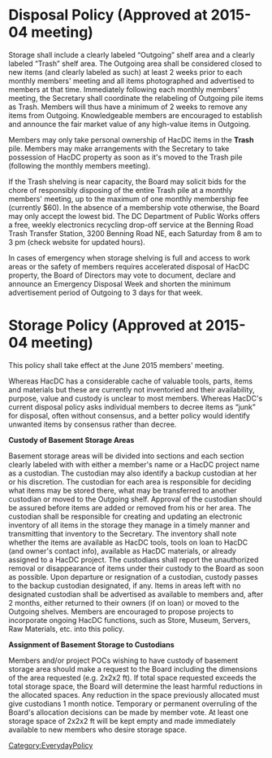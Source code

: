# Disposal Policy (Approved at 2015-04 meeting)

Storage shall include a clearly labeled “Outgoing” shelf area and a
clearly labeled “Trash” shelf area. The Outgoing area shall be
considered closed to new items (and clearly labeled as such) at least 2
weeks prior to each monthly members' meeting and all items photographed
and advertised to members at that time. Immediately following each
monthly members' meeting, the Secretary shall coordinate the relabeling
of Outgoing pile items as Trash. Members will thus have a minimum of 2
weeks to remove any items from Outgoing. Knowledgeable members are
encouraged to establish and announce the fair market value of any
high-value items in Outgoing.

Members may only take personal ownership of HacDC items in the **Trash**
pile. Members may make arrangements with the Secretary to take
possession of HacDC property as soon as it's moved to the Trash pile
(following the monthly members meeting).

If the Trash shelving is near capacity, the Board may solicit bids for
the chore of responsibly disposing of the entire Trash pile at a monthly
members' meeting, up to the maximum of one monthly membership fee
(currently \$60). In the absence of a membership vote otherwise, the
Board may only accept the lowest bid. The DC Department of Public Works
offers a free, weekly electronics recycling drop-off service at the
Benning Road Trash Transfer Station, 3200 Benning Road NE, each Saturday
from 8 am to 3 pm (check website for updated hours).

In cases of emergency when storage shelving is full and access to work
areas or the safety of members requires accelerated disposal of HacDC
property, the Board of Directors may vote to document, declare and
announce an Emergency Disposal Week and shorten the minimum
advertisement period of Outgoing to 3 days for that week.

# Storage Policy (Approved at 2015-04 meeting)

This policy shall take effect at the June 2015 members' meeting.

Whereas HacDC has a considerable cache of valuable tools, parts, items
and materials but these are currently not inventoried and their
availability, purpose, value and custody is unclear to most members.
Whereas HacDC's current disposal policy asks individual members to
decree items as “junk” for disposal, often without consensus, and a
better policy would identify unwanted items by consensus rather than
decree.

**Custody of Basement Storage Areas**

Basement storage areas will be divided into sections and each section
clearly labeled with with either a member's name or a HacDC project name
as a custodian. The custodian may also identify a backup custodian at
her or his discretion. The custodian for each area is responsible for
deciding what items may be stored there, what may be transferred to
another custodian or moved to the Outgoing shelf. Approval of the
custodian should be assured before items are added or removed from his
or her area. The custodian shall be responsible for creating and
updating an electronic inventory of all items in the storage they manage
in a timely manner and transmitting that inventory to the Secretary. The
inventory shall note whether the items are available as HacDC tools,
tools on loan to HacDC (and owner's contact info), available as HacDC
materials, or already assigned to a HacDC project. The custodians shall
report the unauthorized removal or disappearance of items under their
custody to the Board as soon as possible. Upon departure or resignation
of a custodian, custody passes to the backup custodian designated, if
any. Items in areas left with no designated custodian shall be
advertised as available to members and, after 2 months, either returned
to their owners (if on loan) or moved to the Outgoing shelves. Members
are encouraged to propose projects to incorporate ongoing HacDC
functions, such as Store, Museum, Servers, Raw Materials, etc. into this
policy.

**Assignment of Basement Storage to Custodians**

Members and/or project POCs wishing to have custody of basement storage
area should make a request to the Board including the dimensions of the
area requested (e.g. 2x2x2 ft). If total space requested exceeds the
total storage space, the Board will determine the least harmful
reductions in the allocated spaces. Any reduction in the space
previously allocated must give custodians 1 month notice. Temporary or
permanent overruling of the Board's allocation decisions can be made by
member vote. At least one storage space of 2x2x2 ft will be kept empty
and made immediately available to new members who desire storage space.

[Category:EverydayPolicy](Category:EverydayPolicy)
